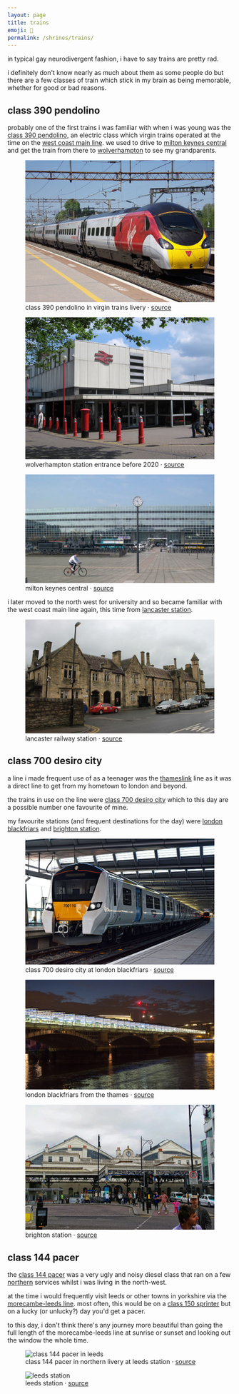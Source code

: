 ```yaml
---
layout: page
title: trains
emoji: 🚅
permalink: /shrines/trains/
---
```

in typical gay neurodivergent fashion, i have to say trains are pretty rad.

i definitely don't know nearly as much about them as some people do but there are a few classes of train which stick in my brain as being memorable, whether for good or bad reasons.

## class 390 pendolino
probably one of the first trains i was familiar with when i was young was the [class 390 pendolino](https://en.wikipedia.org/wiki/British_Rail_Class_390), an electric class which virgin trains operated at the time on the [west coast main line](https://en.wikipedia.org/wiki/West_Coast_Main_Line). we used to drive to [milton keynes central](https://en.wikipedia.org/wiki/Milton_Keynes_Central_railway_station) and get the train from there to [wolverhampton](https://en.wikipedia.org/wiki/Wolverhampton_railway_station) to see my grandparents.

<figure markdown="0">
    <img src="/assets/images/390_pendolino_virgin_northampton.jpg" alt="class 390 pendolino in virgin trains livery">
    <figcaption>class 390 pendolino in virgin trains livery · <a href="https://commons.wikimedia.org/wiki/File:Half_of_a_Class_390_in_new_livery.jpg" target="_blank" rel="noreferrer noopener">source</a></figcaption>
</figure>

<figure markdown="0">
    <img src="/assets/images/wolverhampton_station_entrance.jpg" alt="wolverhampton station entrance (before 2020)">
    <figcaption>wolverhampton station entrance before 2020 · <a href="https://commons.wikimedia.org/wiki/File:Wolverhampton_station_entrance.jpg" target="_blank" rel="noreferrer noopener">source</a></figcaption>
</figure>

<figure markdown="0">
    <img src="/assets/images/milton_keynes_central.jpg" alt="milton keynes central">
    <figcaption>milton keynes central · <a href="https://commons.wikimedia.org/wiki/File:MiltonKeynesCentral-StationSquare.jpg" target="_blank" rel="noreferrer noopener">source</a></figcaption>
</figure>

i later moved to the north west for university and so became familiar with the west coast main line again, this time from <a href="https://en.wikipedia.org/wiki/Lancaster_railway_station" target="_blank" rel="noreferrer noopener">lancaster station</a>.

<figure markdown="0">
    <img src="/assets/images/lancaster_railway_station.jpg" alt="lancaster railway station">
    <figcaption>lancaster railway station · <a href="https://commons.wikimedia.org/wiki/File:2015_at_Lancaster_station_-_main_building.JPG" target="_blank" rel="noreferrer noopener">source</a></figcaption>
</figure>

## class 700 desiro city
a line i made frequent use of as a teenager was the [thameslink](https://en.wikipedia.org/wiki/Thameslink) line as it was a direct line to get from my hometown to london and beyond.

the trains in use on the line were [class 700 desiro city](https://en.wikipedia.org/wiki/British_Rail_Class_700) which to this day are a possible number one favourite of mine.

my favourite stations (and frequent destinations for the day) were [london blackfriars](https://en.wikipedia.org/wiki/Blackfriars_station) and [brighton station](https://en.wikipedia.org/wiki/Brighton_railway_station).

<figure markdown="0">
    <img src="/assets/images/700_desiro_city.jpg" alt="class 700 desiro city at london blackfriars">
    <figcaption>class 700 desiro city at london blackfriars · <a href="https://commons.wikimedia.org/wiki/File:700110_-_London_Blackfriars_3T13.JPG" target="_blank" rel="noreferrer noopener">source</a></figcaption>
</figure>

<figure markdown="0">
    <img src="/assets/images/london_blackfriars.jpg" alt="london blackfriars">
    <figcaption>london blackfriars from the thames · <a href="https://commons.wikimedia.org/wiki/File:London_Blackfriars_from_the_Thames_2015.jpg" target="_blank" rel="noreferrer noopener">source</a></figcaption>
</figure>

<figure markdown="0">
    <img src="/assets/images/brighton_station.jpg" alt="brighton station">
    <figcaption>brighton station · <a href="https://commons.wikimedia.org/wiki/File:Brighton_-_Queen%27s_Road_-_View_North_on_Brighton_Rail.jpg" target="_blank" rel="noreferrer noopener">source</a></figcaption>
</figure>

## class 144 pacer
the [class 144 pacer](https://en.wikipedia.org/wiki/British_Rail_Class_144) was a very ugly and noisy diesel class that ran on a few [northern](https://en.wikipedia.org/wiki/Arriva_Rail_North) services whilst i was living in the north-west.

at the time i would frequently visit leeds or other towns in yorkshire via the [morecambe-leeds line](https://en.wikipedia.org/wiki/Leeds%E2%80%93Morecambe_line). most often, this would be on a [class 150 sprinter](https://en.wikipedia.org/wiki/British_Rail_Class_150) but on a lucky (or unlucky?) day you'd get a pacer.

to this day, i don't think there's any journey more beautiful than going the full length of the morecambe-leeds line at sunrise or sunset and looking out the window the whole time.

<figure markdown="0">
    <img src="{% link /assets/images/144_pacer_leeds.jpg %}" alt="class 144 pacer in leeds">
    <figcaption>class 144 pacer in northern livery at leeds station · <a href="https://commons.wikimedia.org/wiki/File:144013_at_Leeds.jpg" target="_blank" rel="noreferrer noopener">source</a></figcaption>
</figure>

<figure markdown="0">
    <img src="{% link /assets/images/leeds_city_station.jpg %}" alt="leeds station">
    <figcaption>leeds station · <a href="https://commons.wikimedia.org/wiki/File:Leeds_city_railway_station.jpg" target="_blank" rel="noreferrer noopener">source</a></figcaption>
</figure>